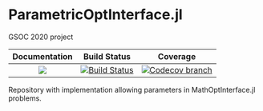 # ParametricOptInterface.jl
GSOC 2020 project


| **Documentation** | **Build Status** | **Coverage** |
|:-----------------:|:-----------------:|:-----------------:|
| [![][docs-dev-img]][docs-dev-url]| [![Build Status][build-img]][build-url] | [![Codecov branch][codecov-img]][codecov-url]|

[build-img]: https://travis-ci.com/tomasfmg/ParametricOptInterface.jl.svg?branch=master
[build-url]: https://travis-ci.com/tomasfmg/ParametricOptInterface

[codecov-img]: http://codecov.io/github/tomasfmg/ParametricOptInterface.jl/coverage.svg?branch=master
[codecov-url]: http://codecov.io/github/tomasfmg/ParametricOptInterface.jl?branch=master

[docs-dev-img]: https://img.shields.io/badge/docs-dev-blue.svg
[docs-dev-url]: http://tomasfmg.github.io/ParametricOptInterface.jl/dev/


Repository with implementation allowing parameters in MathOptInterface.jl problems.

